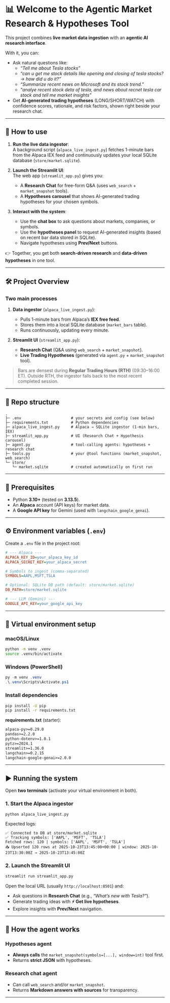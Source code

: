 # 📊 Welcome to the Agentic Market Research & Hypotheses Tool

This project combines **live market data ingestion** with an **agentic AI research interface**.

With it, you can:

- Ask natural questions like:
  - *“Tell me about Tesla stocks”*  
  - *“can u get me stock details like opening and closing of tesla stocks? → how did u do it?”*  
  - *“Summarize recent news on Microsoft and its stock trend.”*  
  - *"analye recent stock deta of tesla, and news about recnet tesla car stock and tell me market insights"*
- Get **AI-generated trading hypotheses** (LONG/SHORT/WATCH) with confidence scores, rationale, and risk factors, shown right beside your research chat.

---

## 🚀 How to use

1. **Run the live data ingestor**:  
   A background script (`alpaca_live_ingest.py`) fetches 1-minute bars from the Alpaca IEX feed and continuously updates your local SQLite database (`store/market.sqlite`).

2. **Launch the Streamlit UI**:  
   The web app (`streamlit_app.py`) gives you:
   - A **Research Chat** for free-form Q&A (uses `web_search` + `market_snapshot` tools).  
   - A **Hypotheses carousel** that shows AI-generated trading hypotheses for your chosen symbols.

3. **Interact with the system**:
   - Use the **chat box** to ask questions about markets, companies, or symbols.  
   - Use the **hypotheses panel** to request AI-generated insights (based on recent bar data stored in SQLite).  
   - Navigate hypotheses using **Prev/Next** buttons.  

👉 Together, you get both **search-driven research** and **data-driven hypotheses** in one tool.

---

## 🛠️ Project Overview

### Two main processes

1. **Data ingestor** (`alpaca_live_ingest.py`):  
   - Pulls 1-minute bars from Alpaca’s **IEX free feed**.  
   - Stores them into a local SQLite database (`market_bars` table).  
   - Runs continuously, updating every minute.

2. **Streamlit UI** (`streamlit_app.py`):  
   - **Research Chat** (Q&A using `web_search` + `market_snapshot`).  
   - **Live Trading Hypotheses** (generated via `agent.py` + `market_snapshot` tool).  

> Bars are densest during **Regular Trading Hours (RTH)** (09:30–16:00 ET). Outside RTH, the ingestor falls back to the most recent completed session.

---

## 📂 Repo structure

```
.
├─ .env                      # your secrets and config (see below)
├─ requirements.txt          # Python dependencies
├─ alpaca_live_ingest.py     # Alpaca → SQLite ingestor (1-min bars, IEX)
├─ streamlit_app.py          # UI (Research Chat + Hypothesis carousel)
├─ agent.py                  # tool-calling agents: hypotheses + research chat
├─ tools.py                  # your @tool functions (market_snapshot, web_search)
└─ store/
   └─ market.sqlite          # created automatically on first run
```

---

## 🔑 Prerequisites

- Python **3.10+** (tested on **3.13.5**).  
- An **Alpaca** account (API keys) for market data.  
- A **Google API key** for Gemini (used with `langchain_google_genai`).  

---

## ⚙️ Environment variables (`.env`)

Create a `.env` file in the project root:

```ini
# --- Alpaca ---
ALPACA_KEY_ID=your_alpaca_key_id
ALPACA_SECRET_KEY=your_alpaca_secret

# Symbols to ingest (comma-separated)
SYMBOLS=AAPL,MSFT,TSLA

# Optional: SQLite DB path (default: store/market.sqlite)
DB_PATH=store/market.sqlite

# --- LLM (Gemini) ---
GOOGLE_API_KEY=your_google_api_key
```

---

## 🧩 Virtual environment setup

### macOS/Linux
```bash
python -m venv .venv
source .venv/bin/activate
```

### Windows (PowerShell)
```powershell
py -m venv .venv
.\.venv\Scripts\Activate.ps1
```

### Install dependencies
```bash
pip install -U pip
pip install -r requirements.txt
```

**requirements.txt** (starter):
```txt
alpaca-py>=0.29.0
pandas>=2.2.0
python-dotenv>=1.0.1
pytz>=2024.1
streamlit>=1.36.0
langchain>=0.2.15
langchain-google-genai>=2.0.0
```

---

## ▶️ Running the system

Open **two terminals** (activate your virtual environment in both).

### 1. Start the Alpaca ingestor
```bash
python alpaca_live_ingest.py
```

Expected logs:
```
✅ Connected to DB at store/market.sqlite
✅ Tracking symbols: ['AAPL', 'MSFT', 'TSLA']
Fetched rows: 120 | symbols: ['AAPL', 'MSFT', 'TSLA']
📥 Upserted 120 rows at 2025-10-23T13:45:00+00:00 | window: 2025-10-23T13:30:00Z → 2025-10-23T13:45:00Z
```

### 2. Launch the Streamlit UI
```bash
streamlit run streamlit_app.py
```

Open the local URL (usually `http://localhost:8501`) and:

- Ask questions in **Research Chat** (e.g., *“What’s new with Tesla?”*).  
- Generate trading ideas with **⚡ Get live hypotheses**.  
- Explore insights with **Prev/Next** navigation.

---

## 🧠 How the agent works

### Hypotheses agent
- **Always calls** the `market_snapshot(symbols=[...], window=int)` tool first.  
- Returns **strict JSON** with hypotheses.

### Research chat agent
- Can call `web_search` and/or `market_snapshot`.  
- Returns **Markdown answers with sources** for transparency.  

---

